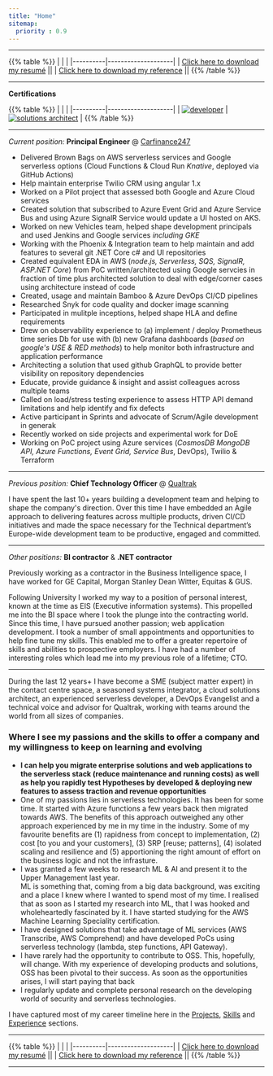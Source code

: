 ```yaml
---
title: "Home"
sitemap:
  priority : 0.9
---
```


---

{{% table %}}
|          |                    |
|----------|--------------------|
| [Click here to download my resumé](/resume.pdf) ||
| [Click here to download my reference](/reference.pdf) ||
{{% /table %}}


---

**Certifications**

{{% table %}}
|          |                    |
|----------|--------------------|
| [![developer](/img/aws-developer-badge.png)](https://www.certmetrics.com/amazon/public/badge.aspx?i=2&t=c&d=2017-12-13&ci=AWS00351917) | [![solutions architect](/img/aws-solutions-architect-badge.png)](https://www.certmetrics.com/amazon/public/badge.aspx?i=1&t=c&d=2018-09-27&ci=AWS00351917) |
{{% /table %}}


---

*Current position:* **Principal Engineer** @ [Carfinance247](http://www.carfinance247.co.uk)

- Delivered Brown Bags on AWS serverless services and Google serverless options (Cloud Functions & Cloud Run *Knative*, deployed via GitHub Actions)
- Help maintain enterprise Twilio CRM using angular 1.x
- Worked on a Pilot project that assessed both Google and Azure Cloud services
- Created solution that subscribed to Azure Event Grid and Azure Service Bus and using Azure SignalR Service would update a UI hosted on AKS.
- Worked on new Vehicles team, helped shape development principals and used Jenkins and Google services *including GKE*
- Working with the Phoenix & Integration team to help maintain and add features to several git .NET Core c# and UI repositories
- Created equivalent EDA in AWS (*node.js, Serverless, SQS, SignalR, ASP.NET Core*) from PoC written/architected using Google servcies in fraction of time plus architected solution to deal with edge/corner cases using architecture instead of code
- Created, usage and maintain Bamboo & Azure DevOps CI/CD pipelines
- Researched Snyk for code quality and docker image scanning
- Participated in mulitple inceptions, helped shape HLA and define requirements
- Drew on observability experience to (a) implement / deploy Prometheus time series Db for use with (b) new Grafana dashboards (*based on google's USE & RED methods*) to help monitor both infrastructure and application performance
- Architecting a solution that used github GraphQL to provide better visibility on repository  dependencies
- Educate, provide guidance & insight and assist colleagues across multiple teams
- Called on load/stress testing experience to assess HTTP API demand limitations and help identify and fix defects
- Active participant in Sprints and advocate of Scrum/Agile development in generak
- Recently worked on side projects and experimental work for DoE
- Working on PoC project using Azure services (*CosmosDB MongoDB API, Azure Functions, Event Grid, Service Bus*, DevOps), Twilio & Terraform

---

*Previous position:* **Chief Technology Officer** @ [Qualtrak](http://www.qualtrak.com)

I have spent the last 10+ years building a development team and helping to shape the company's direction.  Over this time I have embedded an Agile approach to delivering features across multiple products, driven CI/CD initiatives and made the space necessary for the Technical department’s  Europe-wide development team to be productive, engaged and committed.  

---

*Other positions:* **BI contractor** & **.NET contractor**

Previously working as a contractor in the Business Intelligence space, I have worked for GE Capital, Morgan Stanley Dean Witter, Equitas & GUS.  

Following University I worked my way to a position of personal interest, known at the time as EIS (Executive information systems).  This propelled me into the BI space where I took the plunge into the contracting world.  Since this time, I have pursued another passion; web application development.  I took a number of small appointments and opportunities to help fine tune my skills.  This enabled me to offer a greater repertoire of skills and abilities to prospective employers.  I have had a number of interesting roles which lead me into my previous role of a lifetime; CTO.  

---

During the last 12 years+ I have become a SME (subject matter expert) in the contact centre space, a seasoned systems integrator, a cloud solutions architect, an experienced serverless developer, a DevOps Evangelist and a technical voice and advisor for Qualtrak, working with teams around the world from all sizes of companies.

### Where I see my passions and the skills to offer a company and my willingness to keep on learning and evolving

- **I can help you migrate enterprise solutions and web applications to the serverless stack (reduce maintenance and running costs) as well as help you rapidly test Hypotheses by developed & deploying new features to assess traction and revenue opportunities** 
- One of my passions lies in serverless technologies.  It has been for some time.  It started with Azure functions a few years back then migrated towards AWS.  The benefits of this approach outweighed any other approach experienced by me in my time in the industry.  Some of my favourite benefits are (1) rapidness from concept to implementation, (2) cost [to you and your customers], (3) SRP [reuse; patterns], (4) isolated scaling and resilience and (5) apportioning the right amount of effort on the business logic and not the infrasture.  
- I was granted a few weeks to research ML & AI and present it to the Upper Management last year.  
ML is something that, coming from a big data background, was exciting and a place I knew where I wanted to spend most of my time.  I realised that as soon as I started my research into ML, that I was hooked and wholeheartedly fascinated by it.  I have started studying for the AWS Machine Learning Speciality certification.
- I have designed solutions that take advantage of ML services (AWS Transcribe, AWS Comprehend) and have developed PoCs using serverless technology (lambda, step functions, API Gateway).
- I have rarely had the opportunity to contribute to OSS.  This, hopefully, will change. With my experience of developing products and solutions, OSS has been pivotal to their success. As soon as the opportunities arises, I will start paying that back
- I regularly update and complete personal research on the developing world of security and serverless technologies.

I have captured most of my career timeline here in the [Projects](#projects), [Skills](#skills) and [Experience](#experience) sections.

---

{{% table %}}
|          |                    |
|----------|--------------------|
| [Click here to download my resumé](/resume.pdf) ||
| [Click here to download my reference](/reference.pdf) ||
{{% /table %}}

---